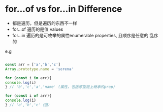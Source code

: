 # for...of  vs for...in Difference

  - 都是遍历，但是遍历的东西不一样
  - for...of 遍历的是值 values
  - for...in 遍历的是可枚举的属性enumerable properties, 且顺序是任意的 乱序的
  
  e.g
  ```javascript

const arr = ['a','b','c']
Array.prototype.name = 'serena'

for (const i in arr){
  console.log(i)
} // 'b','c','a','name' (属性，包括原型链上继承的prop)

for (const i of arr){
  console.log(i)
} // 'a','b','c'（值）

  ```